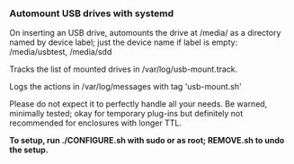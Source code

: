 ### Automount USB drives with systemd

On inserting an USB drive, automounts the drive at /media/ as a
directory named by device label; just the device name if label is
empty: /media/usbtest, /media/sdd

Tracks the list of mounted drives in /var/log/usb-mount.track.

Logs the actions in /var/log/messages with tag 'usb-mount.sh'

Please do not expect it to perfectly handle all your needs.
Be warned, minimally tested; okay for temporary plug-ins but definitely
not recommended for enclosures with longer TTL.

**To setup, run ./CONFIGURE.sh with sudo or as root; REMOVE.sh to undo the
setup.**
